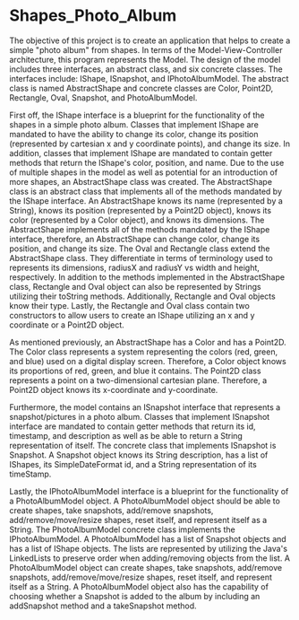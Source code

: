 # Shapes_Photo_Album
The objective of this project is to create an application that helps to create a simple "photo album" from shapes. In terms of the Model-View-Controller architecture, this program represents the Model. The design of the model includes three interfaces, an abstract class, and six concrete classes. The interfaces include: IShape, ISnapshot, and IPhotoAlbumModel. The abstract class is named AbstractShape and concrete classes are Color, Point2D, Rectangle, Oval, Snapshot, and PhotoAlbumModel. 

First off, the IShape interface is a blueprint for the functionality of the shapes in a simple photo album. Classes that implement IShape are mandated to have the ability to change its color, change its position (represented by cartesian x and y coordinate points), and change its size. In addition, classes that implement IShape are mandated to contain getter methods that return the IShape's color, position, and name. Due to the use of multiple shapes in the model as well as potential for an introduction of more shapes, an AbstractShape class was created. The AbstractShape class is an abstract class that implements all of the methods mandated by the IShape interface. An AbstractShape knows its name (represented by a String), knows its position (represented by a Point2D object), knows its color (represented by a Color object), and knows its dimensions. The AbstractShape implements all of the methods mandated by the IShape interface, therefore, an AbstractShape can change color, change its position, and change its size. The Oval and Rectangle class extend the AbstractShape class. They differentiate in terms of terminology used to represents its dimensions, radiusX and radiusY vs width and height, respectively. In addition to the methods implemented in the AbstractShape class, Rectangle and Oval object can also be represented by Strings utilizing their toString methods. Additionally, Rectangle and Oval objects know their type. Lastly, the Rectangle and Oval class contain two constructors to allow users to create an IShape utilizing an x and y coordinate or a Point2D object. 

As mentioned previously, an AbstractShape has a Color and has a Point2D. The Color class represents a system representing the colors (red, green, and blue) used on a digital display screen. Therefore, a Color object knows its proportions of red, green, and blue it contains. The Point2D class represents a point on a two-dimensional cartesian plane. Therefore, a Point2D object knows its x-coordinate and y-coordinate. 

Furthermore, the model contains an ISnapshot interface that represents a snapshot/pictures in a photo album. Classes that implement ISnapshot interface are mandated to contain getter methods that return its id, timestamp, and description as well as be able to return a String representation of itself. The concrete class that implements ISnapshot is Snapshot. A Snapshot object knows its String description, has a list of IShapes, its SimpleDateFormat id, and a String representation of its timeStamp. 

Lastly, the IPhotoAlbumModel interface is a blueprint for the functionality of a PhotoAlbumModel object. A PhotoAlbumModel object should be able to create shapes, take snapshots, add/remove snapshots, add/remove/move/resize shapes, reset itself, and represent itself as a String. The PhotoAlbumModel concrete class implements the IPhotoAlbumModel. A PhotoAlbumModel has a list of Snapshot objects and has a list of IShape objects. The lists are represented by utilizing the Java's LinkedLists to preserve order when adding/removing objects from the list. A PhotoAlbumModel object can create shapes, take snapshots, add/remove snapshots, add/remove/move/resize shapes, reset itself, and represent itself as a String. A PhotoAlbumModel object also has the capability of choosing whether a Snapshot is added to the album by including an addSnapshot method and a takeSnapshot method. 
